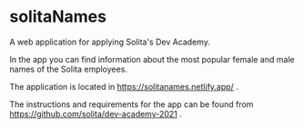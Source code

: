 # solitaNames
A web application for applying Solita's Dev Academy.

In the app you can find information about the most popular female and male names of the Solita employees.

The application is located in https://solitanames.netlify.app/ .

The instructions and requirements for the app can be found from https://github.com/solita/dev-academy-2021 .

